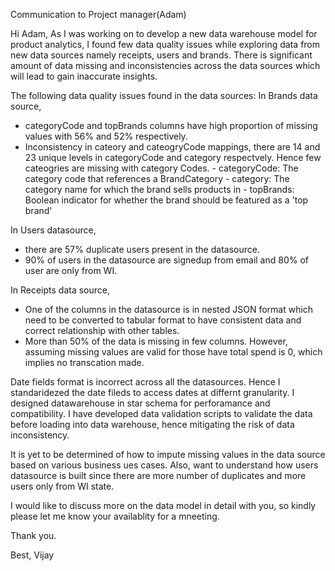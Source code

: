 Communication to Project manager(Adam)

Hi Adam,
  As I was working on to develop a new data warehouse model for product analytics, I found few data quality issues while exploring data from new data sources namely 
receipts, users and brands. There is significant amount of data missing and inconsistencies across the data sources which will lead to gain inaccurate insights.

The following data quality issues found in the data sources:
In Brands data source, 
- categoryCode and topBrands columns have high proportion of missing values with 56% and 52% respectively.
- Inconsistency in cateory and cateogryCode mappings, there are 14 and 23 unique levels in categoryCode and category respectvely. Hence few cateogries are missing with
category Codes.
		- categoryCode: The category code that references a BrandCategory
		- category: The category name for which the brand sells products in
		- topBrands: Boolean indicator for whether the brand should be featured as a 'top brand'

In Users datasource, 
- there are 57% duplicate users present in the datasource.
- 90% of users in the datasource are signedup from email and 80% of user are only from WI.

In Receipts data source,
- One of the columns in the datasource is in nested JSON format which need to be converted to tabular format to have consistent data and correct relationship with other tables.
- More than 50% of the data is missing in few columns. However, assuming missing values are valid for those have total spend is 0, which implies no transcation made.

Date fields format is incorrect across all the datasources. Hence I standaridezed the date fileds to access dates at differnt granularity.
I designed datawarehouse in star schema for perforamance and compatibility. I have developed data validation scripts to validate the data before loading into data warehouse,
hence mitigating the risk of data inconsistency.

It is yet to be determined of how to impute missing values in the data source based on various business ues cases.
Also, want to understand how users datasource is built since there are more number of duplicates and more users only from WI state.

I would like to discuss more on the data model in detail with you, so kindly please let me know your availablity for a mneeting.

Thank you.

Best,
Vijay 
